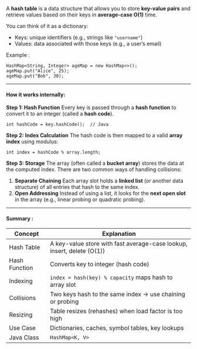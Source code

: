 A **hash table** is a data structure that allows you to store **key-value pairs** and retrieve values based on their keys in **average-case O(1)** time.

You can think of it as a dictionary:
- Keys: unique identifiers (e.g., strings like `"username"`)
- Values: data associated with those keys (e.g., a user’s email)

Example :

```
HashMap<String, Integer> ageMap = new HashMap<>();
ageMap.put("Alice", 25);
ageMap.put("Bob", 30);
```


---
#### How it works internally:

**Step 1: Hash Function**
Every key is passed through a **hash function** to convert it to an integer (called a **hash code**).

```
int hashCode = key.hashCode();  // Java
```


**Step 2: Index Calculation**
The hash code is then mapped to a valid **array index** using modulus:

```
int index = hashCode % array.length;
```


**Step 3: Storage**
The array (often called a **bucket array**) stores the data at the computed index. There are two common ways of handling collisions:
1. **Separate Chaining**
	Each array slot holds a **linked list** (or another data structure) of all entries that hash to the same index.
2. **Open Addressing**
	Instead of using a list, it looks for the **next open slot** in the array (e.g., linear probing or quadratic probing).


---
#### Summary :

| Concept       | Explanation                                                            |
| ------------- | ---------------------------------------------------------------------- |
| Hash Table    | A key-value store with fast average-case lookup, insert, delete (O(1)) |
| Hash Function | Converts key to integer (hash code)                                    |
| Indexing      | `index = hash(key) % capacity` maps hash to array slot                 |
| Collisions    | Two keys hash to the same index → use chaining or probing              |
| Resizing      | Table resizes (rehashes) when load factor is too high                  |
| Use Case      | Dictionaries, caches, symbol tables, key lookups                       |
| Java Class    | `HashMap<K, V>`                                                        |







